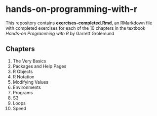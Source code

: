 # hands-on-programming-with-r
This repository contains **exercises-completed.Rmd**, an RMarkdown file with completed exercises for each of the 10 chapters in the textbook *Hands-on Programming with R* by Garrett Grolemund

## Chapters
1. The Very Basics
2. Packages and Help Pages
3. R Objects
4. R Notation
5. Modifying Values
6. Environments
7. Programs
8. S3
9. Loops
10. Speed
